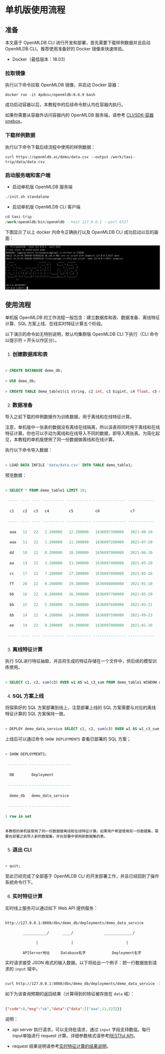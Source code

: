 # 单机版使用流程

## 准备

本文基于 OpenMLDB CLI 进行开发和部署，首先需要下载样例数据并且启动 OpenMLDB CLI。推荐使用准备好的 Docker 镜像来快速体验。

- Docker（最低版本：18.03）

### 拉取镜像

执行以下命令拉取 OpenMLDB 镜像，并启动 Docker 容器：

```Shell
docker run -it 4pdosc/openmldb:0.6.9 bash
```

成功启动容器以后，本教程中的后续命令默认均在容器内执行。

如果你需要从容器外访问容器内的 OpenMLDB 服务端，请参考 [CLI/SDK-容器 onebox](../reference/ip_tips.md#clisdk-容器onebox)。

### 下载样例数据

执行以下命令下载后续流程中使用的样例数据：

```Shell
curl https://openmldb.ai/demo/data.csv --output /work/taxi-trip/data/data.csv
```

### 启动服务端和客户端

- 启动单机版 OpenMLDB 服务端

```SQL
./init.sh standalone
```

- 启动单机版 OpenMLDB CLI 客户端

```SQL
cd taxi-trip
/work/openmldb/bin/openmldb --host 127.0.0.1 --port 6527
```

下图显示了以上 docker 内命令正确执行以及 OpenMLDB CLI 成功启动以后的画面：

![image-20220111142406534](./images/cli.png)

## 使用流程

单机版 OpenMLDB 的工作流程一般包含：建立数据库和表、数据准备、离线特征计算、SQL 方案上线、在线实时特征计算五个阶段。

以下演示的命令如无特别说明，默认均集群版 OpenMLDB CLI 下执行（CLI 命令以提示符 `>` 开头以作区分）。

1. ### 创建数据库和表

```sql

> CREATE DATABASE demo_db;

> USE demo_db;

> CREATE TABLE demo_table1(c1 string, c2 int, c3 bigint, c4 float, c5 double, c6 timestamp, c7 date);

```

2. ### 数据准备

导入之前下载的样例数据作为训练数据，用于离线和在线特征计算。

注意，单机版中一张表的数据没有离线在线隔离，所以该表将同时用于离线和在线特征计算。你也可以手动为离线和在线导入不同的数据，即导入两张表。为简化起见，本教程的单机版使用了同一份数据做离线和在线计算。

执行以下命令导入数据：

```sql

> LOAD DATA INFILE 'data/data.csv' INTO TABLE demo_table1;

```

预览数据：

```sql

> SELECT * FROM demo_table1 LIMIT 10;

 ----- ---- ---- ---------- ----------- --------------- ------------

  c1    c2   c3   c4         c5          c6              c7

 ----- ---- ---- ---------- ----------- --------------- ------------

  aaa   12   22   2.200000   12.300000   1636097390000   2021-08-19

  aaa   11   22   1.200000   11.300000   1636097290000   2021-07-20

  dd    18   22   8.200000   18.300000   1636097990000   2021-06-20

  aa    13   22   3.200000   13.300000   1636097490000   2021-05-20

  cc    17   22   7.200000   17.300000   1636097890000   2021-05-26

  ff    20   22   9.200000   19.300000   1636098000000   2021-01-10

  bb    16   22   6.200000   16.300000   1636097790000   2021-05-20

  bb    15   22   5.200000   15.300000   1636097690000   2021-03-21

  bb    14   22   4.200000   14.300000   1636097590000   2021-09-23

  ee    19   22   9.200000   19.300000   1636097000000   2021-01-10

 ----- ---- ---- ---------- ----------- --------------- ------------

```

3. ### 离线特征计算

执行 SQL进行特征抽取，并且将生成的特征存储在一个文件中，供后续的模型训练使用。

```sql

> SELECT c1, c2, sum(c3) OVER w1 AS w1_c3_sum FROM demo_table1 WINDOW w1 AS (PARTITION BY demo_table1.c1 ORDER BY demo_table1.c6 ROWS BETWEEN 2 PRECEDING AND CURRENT ROW) INTO OUTFILE '/tmp/feature.csv';

```

4. ### SQL 方案上线

将探索好的 SQL 方案部署到线上，注意部署上线的 SQL 方案需要与对应的离线特征计算的 SQL 方案保持一致。

```sql

> DEPLOY demo_data_service SELECT c1, c2, sum(c3) OVER w1 AS w1_c3_sum FROM demo_table1 WINDOW w1 AS (PARTITION BY demo_table1.c1 ORDER BY demo_table1.c6 ROWS BETWEEN 2 PRECEDING AND CURRENT ROW);

``` 

上线后可以通过命令 `SHOW DEPLOYMENTS` 查看已部署的 SQL 方案；

```sql

> SHOW DEPLOYMENTS;

 --------- -------------------

  DB        Deployment

 --------- -------------------

  demo_db   demo_data_service

 --------- -------------------

1 row in set

```

```{note}

本教程的单机版使用了同一份数据做离线和在线特征计算。如果用户希望使用另一份数据集，需要在部署之前导入新的数据集，并在部署中使用新数据集的表。

```

5. ### 退出 CLI

```sql

> quit;

```

至此已经完成了全部基于 OpenMLDB CLI 的开发部署工作，并且已经回到了操作系统命令行下。

6. ### 实时特征计算

实时线上服务可以通过如下 Web API 提供服务：

```

http://127.0.0.1:8080/dbs/demo_db/deployments/demo_data_service

​        ___________/      ____/              _____________/

​              |               |                        |

​        APIServer地址     Database名字            Deployment名字

```

实时请求接受 JSON 格式的输入数据。以下将给出一个例子：把一行数据放到请求的 `input` 域中。

```bash

curl http://127.0.0.1:8080/dbs/demo_db/deployments/demo_data_service -X POST -d'{"input": [["aaa", 11, 22, 1.2, 1.3, 1635247427000, "2021-05-20"]]}'

```

如下为该查询预期的返回结果（计算得到的特征被存放在 `data` 域）：

```json

{"code":0,"msg":"ok","data":{"data":[["aaa",11,22]]}}

```

说明：

- api server 执行请求，可以支持批请求，通过 `input` 字段支持数组。每行input单独进行 request 计算。详细参数格式请参考[RESTful API](../reference/rest_api)。

- request 结果说明请参考[实时特征计算的结果说明](../quickstart/openmldb_quickstart#实时特征计算的结果说明)。